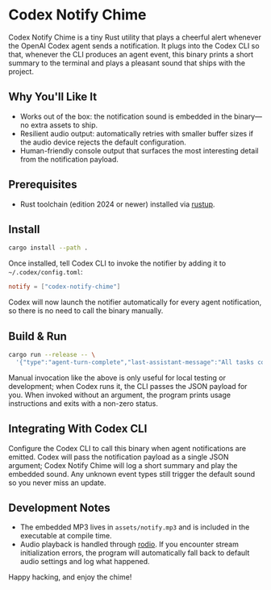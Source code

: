 # Codex Notify Chime

Codex Notify Chime is a tiny Rust utility that plays a cheerful alert whenever the OpenAI Codex agent sends a notification. It plugs into the Codex CLI so that, whenever the CLI produces an agent event, this binary prints a short summary to the terminal and plays a pleasant sound that ships with the project.

## Why You'll Like It
- Works out of the box: the notification sound is embedded in the binary—no extra assets to ship.
- Resilient audio output: automatically retries with smaller buffer sizes if the audio device rejects the default configuration.
- Human-friendly console output that surfaces the most interesting detail from the notification payload.

## Prerequisites
- Rust toolchain (edition 2024 or newer) installed via [rustup](https://rustup.rs/).

## Install
```bash
cargo install --path .
```

Once installed, tell Codex CLI to invoke the notifier by adding it to `~/.codex/config.toml`:
```toml
notify = ["codex-notify-chime"]
```
Codex will now launch the notifier automatically for every agent notification, so there is no need to call the binary manually.

## Build & Run
```bash
cargo run --release -- \
  '{"type":"agent-turn-complete","last-assistant-message":"All tasks complete!"}'
```

Manual invocation like the above is only useful for local testing or development; when Codex runs it, the CLI passes the JSON payload for you. When invoked without an argument, the program prints usage instructions and exits with a non-zero status.

## Integrating With Codex CLI
Configure the Codex CLI to call this binary when agent notifications are emitted. Codex will pass the notification payload as a single JSON argument; Codex Notify Chime will log a short summary and play the embedded sound. Any unknown event types still trigger the default sound so you never miss an update.

## Development Notes
- The embedded MP3 lives in `assets/notify.mp3` and is included in the executable at compile time.
- Audio playback is handled through [rodio](https://crates.io/crates/rodio). If you encounter stream initialization errors, the program will automatically fall back to default audio settings and log what happened.

Happy hacking, and enjoy the chime!
